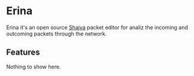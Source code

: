 
# Erina

Erina it's an open source [Shaiya](https://shaiya.fandom.com/wiki/Main_Page) packet editor for analiz the incoming and outcoming packets through the network.

## Features

Nothing to show here.
